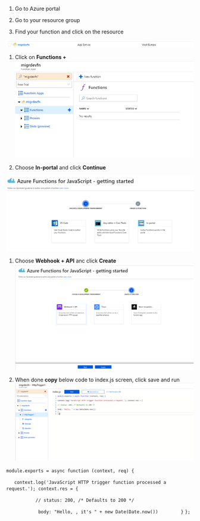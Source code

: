 1. Go to Azure portal

1. Go to your resource group

1. Find your function and click on the resource

![image.png](/.attachments/image-fe098a57-e6ac-4e88-a781-0510d5758d24.png)
1. Click on **Functions +**
![image.png](/.attachments/image-2ad934c6-f900-4411-ac72-307c9ba67043.png)

1. Choose **In-portal** and click **Continue**

![image.png](/.attachments/image-0866993f-fa01-44fd-a92e-fae6f3c142e0.png)
1. Choose **Webhook + API** anc click **Create**
![image.png](/.attachments/image-e54c408a-368a-4e56-8832-8bcaf5f2d65e.png)

1. When done **copy** below code to index.js screen, click save and run
![image.png](/.attachments/image-3e884ae4-9fc9-4f69-ad50-3ce0dd6b8642.png)

`module.exports = async function (context, req) {`

`    context.log('JavaScript HTTP trigger function processed a request.');
           context.res = { `

`            // status: 200, /* Defaults to 200 */ `

`            body: "Hello, , it's " + new Date(Date.now())`
`        }`
`};`